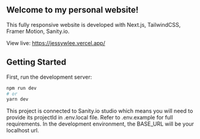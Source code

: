 ## Welcome to my personal website!

This fully responsive website is developed with Next.js, TailwindCSS, Framer Motion, Sanity.io.

View live: https://jessywlee.vercel.app/

## Getting Started

First, run the development server:

```bash
npm run dev
# or
yarn dev
```

This project is connected to Sanity.io studio which means you will need to provide its projectId in .env.local file. Refer to .env.example for full requirements. In the development environment, the BASE_URL will be your localhost url.


